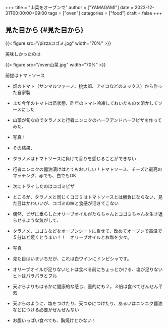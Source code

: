 +++
title = "山菜をオーブンで"
author = ["YAMAGAMI"]
date = 2023-12-31T00:00:00+09:00
tags = ["oven"]
categories = ["food"]
draft = false
+++

## 見た目から {#見た目から}

{{< figure src="/pizzaコゴミ.jpg" width="70%" >}}

美味しかったのは

{{< figure src="/oven山菜.jpg" width="70%" >}}

前提はトマトソース

-   畑のトマト（サンマルツァーノ、桃太郎、アイコなどのミックス）から作った自家製
-   まだ今年のトマトは苗状態、昨年のトマト冷凍しておいたものを溶かしてソースにした

-   山菜が旬なのでタラノメと行者ニンニクのハーフアンドハーフピザを作ってみた、
-   写真！

-   その結果、
-   タラノメはトマトソースに負けて香りを感じることができない
-   行者ニンニクの醤油漬けはとてもおいしい！トマトソース、チーズと最高のマッチング、赤でも、白でもOK

-   次にトライしたのはコゴミピザ
-   ところが、タラノメと同じくコゴミはトマトソースとは勝負にならない、見た目はかわいいが、コゴミの味と食感が活きてこない

-   偶然、ピザに垂らしたオリーブオイルがたらちゃんとコゴミちゃんを生き返らせるような気がして、
-   タラノメ、コゴミなどをオーブンシートに乗せて、改めてオーブンで高温で５分ほど焼くとうまい！！　オリーブオイルとお塩を少々。
-   写真
-   見た目はいまいちだが、これは白ワインにドンピシャです。
-   オリーブオイルが足りないヒトは食べる前にちょっとかける、塩が足りないヒトはパラパラとフル
-   天ぷらよりもはるかに健康的な感じ、量的にも２，３倍は食べてぜんぜん平気
-   天ぷらのように、塩をつけたり、天つゆにつけたり、あるいはニンニク醤油などにつける必要がぜんぜんない
-   お腹いっぱい食べても、胸焼けとかない！

